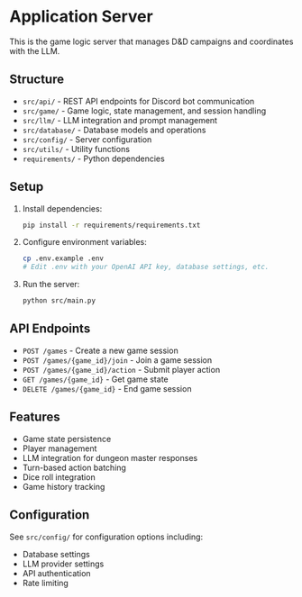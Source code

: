 # Application Server

This is the game logic server that manages D&D campaigns and coordinates with the LLM.

## Structure

- `src/api/` - REST API endpoints for Discord bot communication
- `src/game/` - Game logic, state management, and session handling
- `src/llm/` - LLM integration and prompt management
- `src/database/` - Database models and operations
- `src/config/` - Server configuration
- `src/utils/` - Utility functions
- `requirements/` - Python dependencies

## Setup

1. Install dependencies:
   ```bash
   pip install -r requirements/requirements.txt
   ```

2. Configure environment variables:
   ```bash
   cp .env.example .env
   # Edit .env with your OpenAI API key, database settings, etc.
   ```

3. Run the server:
   ```bash
   python src/main.py
   ```

## API Endpoints

- `POST /games` - Create a new game session
- `POST /games/{game_id}/join` - Join a game session
- `POST /games/{game_id}/action` - Submit player action
- `GET /games/{game_id}` - Get game state
- `DELETE /games/{game_id}` - End game session

## Features

- Game state persistence
- Player management
- LLM integration for dungeon master responses
- Turn-based action batching
- Dice roll integration
- Game history tracking

## Configuration

See `src/config/` for configuration options including:
- Database settings
- LLM provider settings
- API authentication
- Rate limiting
